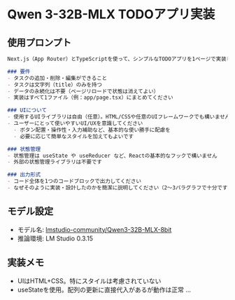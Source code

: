 # Qwen 3-32B-MLX TODOアプリ実装

## 使用プロンプト

```md
Next.js（App Router）とTypeScriptを使って、シンプルなTODOアプリを1ページで実装してください。

### 要件
- タスクの追加・削除・編集ができること
- タスクは文字列（title）のみを持つ
- データの永続化は不要（ページリロードで状態は消えてよい）
- 実装はすべて1ファイル（例：app/page.tsx）にまとめてください

### UIについて
- 使用するUIライブラリは自由（任意）。HTML/CSSや任意のUIフレームワークでも構いません
- ユーザーにとって使いやすいUI/UXを意識してください
  - ボタン配置・操作性・入力補助など、基本的な使い勝手に配慮を
  - 必要に応じて簡単なスタイルを加えてもよいです

### 状態管理
- 状態管理は useState や useReducer など、Reactの基本的なフックで構いません
- 外部の状態管理ライブラリは不要です

### 出力形式
- コード全体を1つのコードブロックで出力してください
- なぜそのように実装・設計したのかを簡潔に説明してください（2〜3パラグラフで十分です）
```


## モデル設定
- モデル名: [lmstudio-community/Qwen3-32B-MLX-8bit](https://huggingface.co/lmstudio-community/Qwen3-32B-MLX-8bit)
- 推論環境: LM Studio 0.3.15

## 実装メモ
- UIはHTML+CSS。特にスタイルは考慮されていない
- useStateを使用。配列の更新に直接代入があるが動作は正常
...
